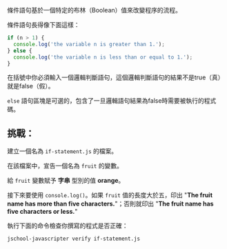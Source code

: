條件語句基於一個特定的布林（Boolean）值來改變程序的流程。

條件語句長得像下面這樣：

```js
if (n > 1) {
  console.log('the variable n is greater than 1.');
} else {
  console.log('the variable n is less than or equal to 1.');
}
```

在括號中你必須輸入一個邏輯判斷語句，這個邏輯判斷語句的結果不是true（真）就是false（假）。

`else` 語句區塊是可選的，包含了一旦邏輯語句結果為false時需要被執行的程式碼。

## 挑戰：

建立一個名為 `if-statement.js` 的檔案。

在該檔案中，宣告一個名為 `fruit` 的變數。

給 `fruit` 變數賦予 **字串** 型別的值 **orange**。

接下來要使用 `console.log()`。如果 `fruit` 值的長度大於五，印出 "**The fruit name has more than five characters.**"；否則就印出 "**The fruit name has five characters or less.**"

執行下面的命令檢查你撰寫的程式是否正確：

```bash
jschool-javascripter verify if-statement.js
```
